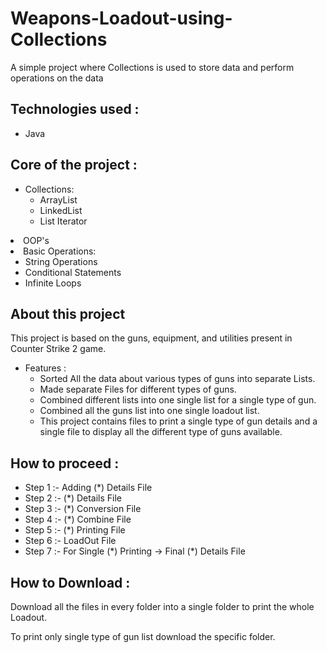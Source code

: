 # Weapons-Loadout-using-Collections
A simple project where Collections is used to store data and perform operations on the data 
<br>

<h2>Technologies used : </h2>

<ul>
  <li>Java</li>
</ul>

<h2>Core of the project : </h2>

<ul>
  <li>Collections:
    <ul>
      <li>ArrayList</li>
      <li>LinkedList</li>
      <li>List Iterator</li>
    </ul>
  </li>
</ul>

<li>OOP's</li>
  
  <li>Basic Operations:
    <ul>
      <li>String Operations</li>
      <li>Conditional Statements</li>
      <li>Infinite Loops</li>
    </ul>
  </li>
</ul>

<h2>About this project</h2>
<p>This project is based on the guns, equipment, and utilities present in Counter Strike 2 game.</p>
<ul>
  <li>Features :
    <ul>
      <li>Sorted All the data about various types of guns into separate Lists.</li> 
      <li>Made separate Files for different types of guns.</li>
      <li>Combined different lists into one single list for a single type of gun.</li>
      <li>Combined all the guns list into one single loadout list.</li>
      <li>This project contains files to print a single type of gun details and a single file to display all the different type of guns available.</li>
    </ul>  
  </li>
</ul>

<h2>How to proceed : </h2>
<ul>
  <li>Step 1 :- Adding (*) Details File</li>
  <li>Step 2 :- (*) Details File</li>
  <li>Step 3 :- (*) Conversion File</li>
  <li>Step 4 :- (*) Combine File</li>
  <li>Step 5 :- (*) Printing File</li>
  <li>Step 6 :- LoadOut File</li>
  <li>Step 7 :- For Single (*) Printing -> Final (*) Details File</li>
</ul>

<h2>How to Download : </h2>
<p>Download all the files in every folder into a single folder to print the whole Loadout.</p>
<p>To print only single type of gun list download the specific folder.</p>
